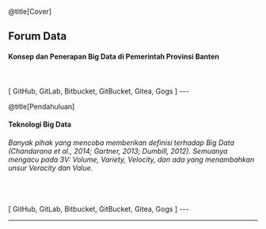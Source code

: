@title[Cover]

## Forum Data<span class="gold"></span>

#### Konsep dan Penerapan Big Data di Pemerintah Provinsi Banten
<br>
<br>
<span class="byline">[ GitHub, GitLab, Bitbucket, GitBucket, Gitea, Gogs ]</span>
---
<!-- .slide: data-background-image="assets/md/assets/wallpaper.jpg" data-background-size="100% 100%" -->

@title[Pendahuluan]

#### Teknologi Big Data<span class="gold"></span>
###### Banyak pihak yang mencoba memberikan definisi terhadap Big Data (Chandarana et al., 2014; Gartner, 2013; Dumbill, 2012). Semuanya mengacu  pada 3V: Volume, Variety, Velocity, dan ada yang menambahkan unsur Veracity dan Value.
<br>
<br>
<span class="byline">[ GitHub, GitLab, Bitbucket, GitBucket, Gitea, Gogs ]</span>
---
<!-- .slide: data-background-image="assets/md/assets/wallpaper.jpg" data-background-size="100% 100%" -->

---
<!-- .slide: data-background-image="assets/md/assets/wallpaper.jpg" data-background-size="100% 100%" -->

